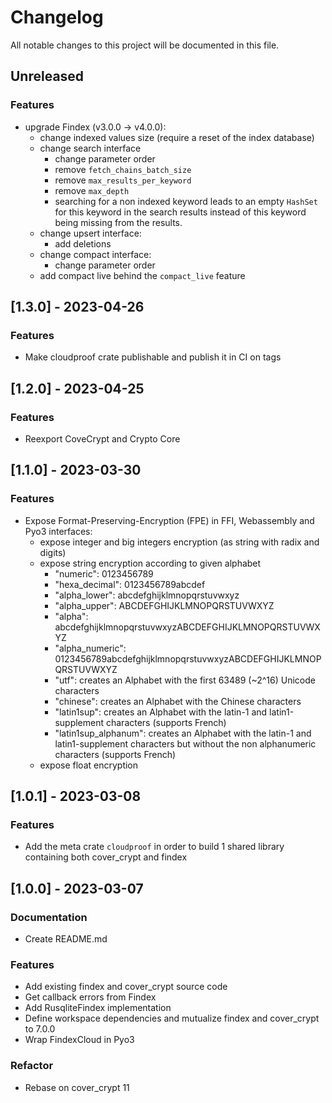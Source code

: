# Changelog

All notable changes to this project will be documented in this file.

## Unreleased

### Features

- upgrade Findex (v3.0.0 -> v4.0.0):
  - change indexed values size (require a reset of the index database)
  - change search interface
    - change parameter order
    - remove `fetch_chains_batch_size`
    - remove `max_results_per_keyword`
    - remove `max_depth`
    - searching for a non indexed keyword leads to an empty `HashSet` for this
      keyword in the search results instead of this keyword being missing from
      the results.
  - change upsert interface:
    - add deletions
  - change compact interface:
    - change parameter order
  - add compact live behind the `compact_live` feature

## [1.3.0] - 2023-04-26

### Features

- Make cloudproof crate publishable and publish it in CI on tags

## [1.2.0] - 2023-04-25

### Features

- Reexport CoveCrypt and Crypto Core

## [1.1.0] - 2023-03-30

### Features

- Expose Format-Preserving-Encryption (FPE) in FFI, Webassembly and Pyo3 interfaces:
  - expose integer and big integers encryption (as string with radix and digits)
  - expose string encryption according to given alphabet
    - "numeric": 0123456789
    - "hexa_decimal": 0123456789abcdef
    - "alpha_lower": abcdefghijklmnopqrstuvwxyz
    - "alpha_upper": ABCDEFGHIJKLMNOPQRSTUVWXYZ
    - "alpha": abcdefghijklmnopqrstuvwxyzABCDEFGHIJKLMNOPQRSTUVWXYZ
    - "alpha_numeric": 0123456789abcdefghijklmnopqrstuvwxyzABCDEFGHIJKLMNOPQRSTUVWXYZ
    - "utf": creates an Alphabet with the first 63489 (~2^16) Unicode characters
    - "chinese": creates an Alphabet with the Chinese characters
    - "latin1sup": creates an Alphabet with the latin-1 and latin1-supplement characters (supports French)
    - "latin1sup_alphanum": creates an Alphabet with the latin-1 and latin1-supplement characters but without the non alphanumeric characters (supports French)
  - expose float encryption

## [1.0.1] - 2023-03-08

### Features

- Add the meta crate `cloudproof` in order to build 1 shared library containing both cover_crypt and findex

## [1.0.0] - 2023-03-07

### Documentation

- Create README.md

### Features

- Add existing findex and cover_crypt source code
- Get callback errors from Findex
- Add RusqliteFindex implementation
- Define workspace dependencies and mutualize findex and cover_crypt to 7.0.0
- Wrap FindexCloud in Pyo3

### Refactor

- Rebase on cover_crypt 11
